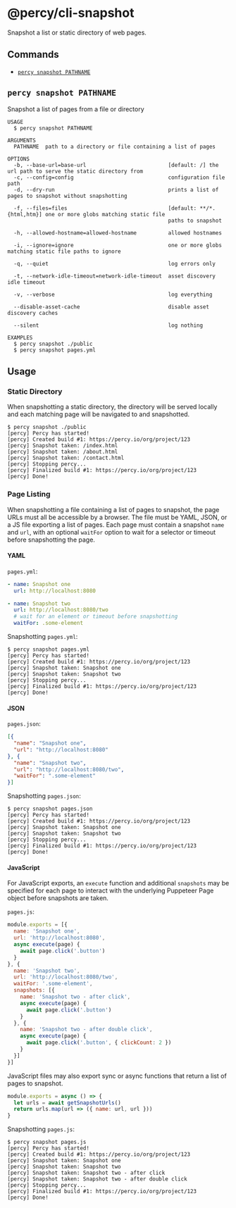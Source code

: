 # @percy/cli-snapshot

Snapshot a list or static directory of web pages.

## Commands
<!-- commands -->
* [`percy snapshot PATHNAME`](#percy-snapshot-pathname)

## `percy snapshot PATHNAME`

Snapshot a list of pages from a file or directory

```
USAGE
  $ percy snapshot PATHNAME

ARGUMENTS
  PATHNAME  path to a directory or file containing a list of pages

OPTIONS
  -b, --base-url=base-url                          [default: /] the url path to serve the static directory from
  -c, --config=config                              configuration file path
  -d, --dry-run                                    prints a list of pages to snapshot without snapshotting

  -f, --files=files                                [default: **/*.{html,htm}] one or more globs matching static file
                                                   paths to snapshot

  -h, --allowed-hostname=allowed-hostname          allowed hostnames

  -i, --ignore=ignore                              one or more globs matching static file paths to ignore

  -q, --quiet                                      log errors only

  -t, --network-idle-timeout=network-idle-timeout  asset discovery idle timeout

  -v, --verbose                                    log everything

  --disable-asset-cache                            disable asset discovery caches

  --silent                                         log nothing

EXAMPLES
  $ percy snapshot ./public
  $ percy snapshot pages.yml
```
<!-- commandsstop -->

## Usage

### Static Directory

When snapshotting a static directory, the directory will be served locally and each matching page
will be navigated to and snapshotted.

```sh-session
$ percy snapshot ./public
[percy] Percy has started!
[percy] Created build #1: https://percy.io/org/project/123
[percy] Snapshot taken: /index.html
[percy] Snapshot taken: /about.html
[percy] Snapshot taken: /contact.html
[percy] Stopping percy...
[percy] Finalized build #1: https://percy.io/org/project/123
[percy] Done!
```

### Page Listing

When snapshotting a file containing a list of pages to snapshot, the page URLs must all be
accessible by a browser. The file must be YAML, JSON, or a JS file exporting a list of pages. Each
page must contain a snapshot `name` and `url`, with an optional `waitFor` option to wait for a selector
or timeout before snapshotting the page.

#### YAML

`pages.yml`:

```yaml
- name: Snapshot one
  url: http://localhost:8080

- name: Snapshot two
  url: http://localhost:8080/two
  # wait for an element or timeout before snapshotting
  waitFor: .some-element
```

Snapshotting `pages.yml`:

```sh-session
$ percy snapshot pages.yml
[percy] Percy has started!
[percy] Created build #1: https://percy.io/org/project/123
[percy] Snapshot taken: Snapshot one
[percy] Snapshot taken: Snapshot two
[percy] Stopping percy...
[percy] Finalized build #1: https://percy.io/org/project/123
[percy] Done!
```

#### JSON

`pages.json`:

```json
[{
  "name": "Snapshot one",
  "url": "http://localhost:8080"
}, {
  "name": "Snapshot two",
  "url": "http://localhost:8080/two",
  "waitFor": ".some-element"
}]
```

Snapshotting `pages.json`:

```sh-session
$ percy snapshot pages.json
[percy] Percy has started!
[percy] Created build #1: https://percy.io/org/project/123
[percy] Snapshot taken: Snapshot one
[percy] Snapshot taken: Snapshot two
[percy] Stopping percy...
[percy] Finalized build #1: https://percy.io/org/project/123
[percy] Done!
```

#### JavaScript

For JavaScript exports, an `execute` function and additional `snapshots` may be specified for each
page to interact with the underlying Puppeteer Page object before snapshots are taken.

`pages.js`:

```js
module.exports = [{
  name: 'Snapshot one',
  url: 'http://localhost:8080',
  async execute(page) {
    await page.click('.button')
  }
}, {
  name: 'Snapshot two',
  url: 'http://localhost:8080/two',
  waitFor: '.some-element',
  snapshots: [{
    name: 'Snapshot two - after click',
    async execute(page) {
      await page.click('.button')
    }
  }, {
    name: 'Snapshot two - after double click',
    async execute(page) {
      await page.click('.button', { clickCount: 2 })
    }
  }]
}]
```

JavaScript files may also export sync or async functions that return a list of pages to snapshot.

``` js
module.exports = async () => {
  let urls = await getSnapshotUrls()
  return urls.map(url => ({ name: url, url }))
}
```

Snapshotting `pages.js`:

```sh-session
$ percy snapshot pages.js
[percy] Percy has started!
[percy] Created build #1: https://percy.io/org/project/123
[percy] Snapshot taken: Snapshot one
[percy] Snapshot taken: Snapshot two
[percy] Snapshot taken: Snapshot two - after click
[percy] Snapshot taken: Snapshot two - after double click
[percy] Stopping percy...
[percy] Finalized build #1: https://percy.io/org/project/123
[percy] Done!
```
